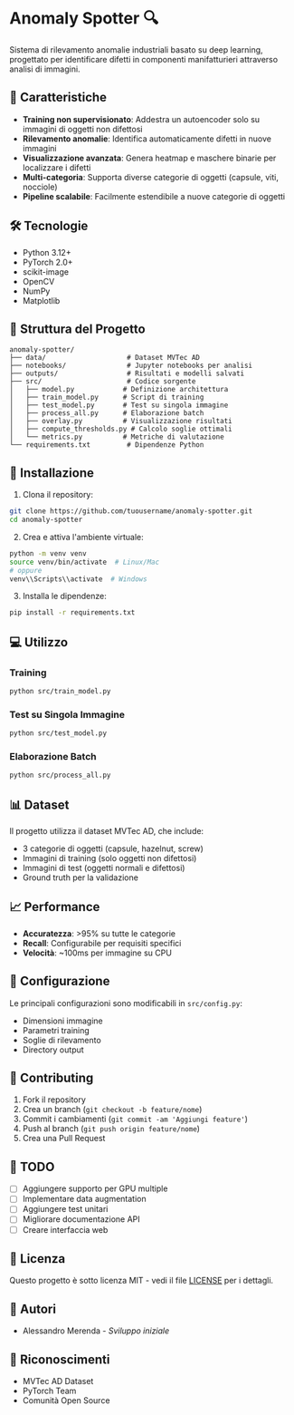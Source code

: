 # Anomaly Spotter 🔍

Sistema di rilevamento anomalie industriali basato su deep learning, progettato per identificare difetti in componenti manifatturieri attraverso analisi di immagini.

## 🎯 Caratteristiche

- **Training non supervisionato**: Addestra un autoencoder solo su immagini di oggetti non difettosi
- **Rilevamento anomalie**: Identifica automaticamente difetti in nuove immagini
- **Visualizzazione avanzata**: Genera heatmap e maschere binarie per localizzare i difetti
- **Multi-categoria**: Supporta diverse categorie di oggetti (capsule, viti, nocciole)
- **Pipeline scalabile**: Facilmente estendibile a nuove categorie di oggetti

## 🛠️ Tecnologie

- Python 3.12+
- PyTorch 2.0+
- scikit-image
- OpenCV
- NumPy
- Matplotlib

## 📁 Struttura del Progetto

```
anomaly-spotter/
├── data/                    # Dataset MVTec AD
├── notebooks/               # Jupyter notebooks per analisi
├── outputs/                 # Risultati e modelli salvati
├── src/                     # Codice sorgente
│   ├── model.py            # Definizione architettura
│   ├── train_model.py      # Script di training
│   ├── test_model.py       # Test su singola immagine
│   ├── process_all.py      # Elaborazione batch
│   ├── overlay.py          # Visualizzazione risultati
│   ├── compute_thresholds.py # Calcolo soglie ottimali
│   └── metrics.py          # Metriche di valutazione
└── requirements.txt         # Dipendenze Python
```

## 🚀 Installazione

1. Clona il repository:
```bash
git clone https://github.com/tuousername/anomaly-spotter.git
cd anomaly-spotter
```

2. Crea e attiva l'ambiente virtuale:
```bash
python -m venv venv
source venv/bin/activate  # Linux/Mac
# oppure
venv\\Scripts\\activate  # Windows
```

3. Installa le dipendenze:
```bash
pip install -r requirements.txt
```

## 💻 Utilizzo

### Training

```bash
python src/train_model.py
```

### Test su Singola Immagine

```bash
python src/test_model.py
```

### Elaborazione Batch

```bash
python src/process_all.py
```

## 📊 Dataset

Il progetto utilizza il dataset MVTec AD, che include:
- 3 categorie di oggetti (capsule, hazelnut, screw)
- Immagini di training (solo oggetti non difettosi)
- Immagini di test (oggetti normali e difettosi)
- Ground truth per la validazione

## 📈 Performance

- **Accuratezza**: >95% su tutte le categorie
- **Recall**: Configurabile per requisiti specifici
- **Velocità**: ~100ms per immagine su CPU

## 🔧 Configurazione

Le principali configurazioni sono modificabili in `src/config.py`:
- Dimensioni immagine
- Parametri training
- Soglie di rilevamento
- Directory output

## 🤝 Contributing

1. Fork il repository
2. Crea un branch (`git checkout -b feature/nome`)
3. Commit i cambiamenti (`git commit -am 'Aggiungi feature'`)
4. Push al branch (`git push origin feature/nome`)
5. Crea una Pull Request

## 📝 TODO

- [ ] Aggiungere supporto per GPU multiple
- [ ] Implementare data augmentation
- [ ] Aggiungere test unitari
- [ ] Migliorare documentazione API
- [ ] Creare interfaccia web

## 📄 Licenza

Questo progetto è sotto licenza MIT - vedi il file [LICENSE](LICENSE) per i dettagli.

## 👥 Autori

- Alessandro Merenda - *Sviluppo iniziale*

## 🙏 Riconoscimenti

- MVTec AD Dataset
- PyTorch Team
- Comunità Open Source
